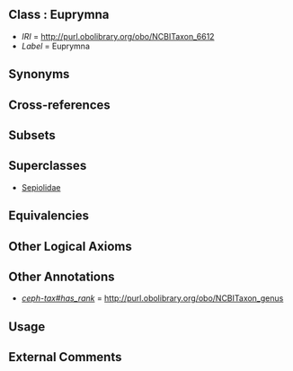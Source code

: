
## Class : Euprymna

 * *IRI* = http://purl.obolibrary.org/obo/NCBITaxon_6612
 * *Label* = Euprymna

## Synonyms


## Cross-references


## Subsets


## Superclasses

 * [Sepiolidae](../../NCBITaxon/31/NCBITaxon_34531.md)

## Equivalencies


## Other Logical Axioms


## Other Annotations

 * *[ceph-tax#has_rank](../../ceph-tax#has/nk/ceph-tax#has_rank.md)* = http://purl.obolibrary.org/obo/NCBITaxon_genus

## Usage


## External Comments

